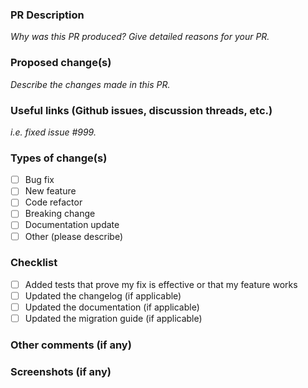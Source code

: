 ### PR Description

_Why was this PR produced? Give detailed reasons for your PR._

### Proposed change(s)

_Describe the changes made in this PR._

### Useful links (Github issues, discussion threads, etc.)

_i.e. fixed issue #999._

### Types of change(s)
- [ ] Bug fix
- [ ] New feature
- [ ] Code refactor
- [ ] Breaking change
- [ ] Documentation update
- [ ] Other (please describe)

### Checklist
- [ ] Added tests that prove my fix is effective or that my feature works
- [ ] Updated the changelog (if applicable)
- [ ] Updated the documentation (if applicable)
- [ ] Updated the migration guide (if applicable)

### Other comments (if any)

### Screenshots (if any)
